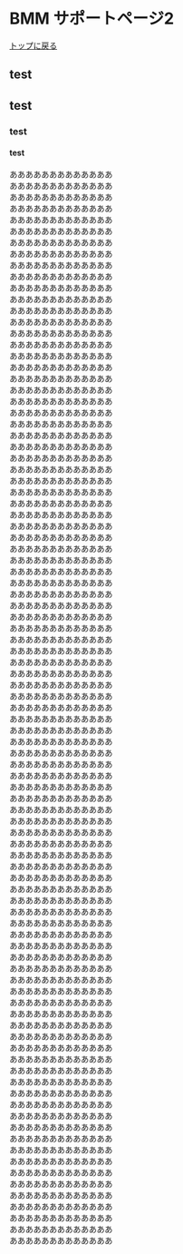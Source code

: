 # BMM サポートページ2
[トップに戻る](index.md)
## test
## test
### test
#### test

あああああああああああああ  
あああああああああああああ  
あああああああああああああ  
あああああああああああああ  
あああああああああああああ  
あああああああああああああ  
あああああああああああああ  
あああああああああああああ  
あああああああああああああ  
あああああああああああああ  
あああああああああああああ  
あああああああああああああ  
あああああああああああああ  
あああああああああああああ  
あああああああああああああ  
あああああああああああああ  
あああああああああああああ  
あああああああああああああ  
あああああああああああああ  
あああああああああああああ  
あああああああああああああ  
あああああああああああああ  
あああああああああああああ  
あああああああああああああ  
あああああああああああああ  
あああああああああああああ  
あああああああああああああ  
あああああああああああああ  
あああああああああああああ  
あああああああああああああ  
あああああああああああああ  
あああああああああああああ  
あああああああああああああ  
あああああああああああああ  
あああああああああああああ  
あああああああああああああ  
あああああああああああああ  
あああああああああああああ  
あああああああああああああ  
あああああああああああああ  
あああああああああああああ  
あああああああああああああ  
あああああああああああああ  
あああああああああああああ  
あああああああああああああ  
あああああああああああああ  
あああああああああああああ  
あああああああああああああ  
あああああああああああああ  
あああああああああああああ  
あああああああああああああ  
あああああああああああああ  
あああああああああああああ  
あああああああああああああ  
あああああああああああああ  
あああああああああああああ  
あああああああああああああ  
あああああああああああああ  
あああああああああああああ  
あああああああああああああ  
あああああああああああああ  
あああああああああああああ  
あああああああああああああ  
あああああああああああああ  
あああああああああああああ  
あああああああああああああ  
あああああああああああああ  
あああああああああああああ  
あああああああああああああ  
あああああああああああああ  
あああああああああああああ  
あああああああああああああ  
あああああああああああああ  
あああああああああああああ  
あああああああああああああ  
あああああああああああああ  
あああああああああああああ  
あああああああああああああ  
あああああああああああああ  
あああああああああああああ  
あああああああああああああ  
あああああああああああああ  
あああああああああああああ  
あああああああああああああ  
あああああああああああああ  
あああああああああああああ  
あああああああああああああ  
あああああああああああああ  
あああああああああああああ  
あああああああああああああ  
あああああああああああああ  
あああああああああああああ  
あああああああああああああ  
あああああああああああああ  
あああああああああああああ  
